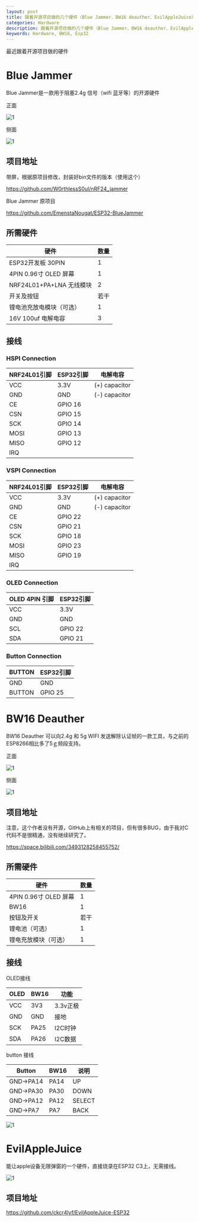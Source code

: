 ```yaml
---
layout: post
title: 跟着开源项目做的几个硬件（Blue Jammer、BW16 deauther、EvilAppleJuice）
categories: Hardware
description: 跟着开源项目做的几个硬件（Blue Jammer、BW16 deauther、EvilAppleJuice）
keywords: Hardware, BW16, Esp32
---
```


最近跟着开源项目做的硬件

# Blue Jammer

Blue Jammer是一款用于阻塞2.4g 信号（wifi 蓝牙等）的开源硬件

正面

![1](\images\posts\2025-01-15-some-hardwares\bulejammer1.jpg)

侧面

![1](\images\posts\2025-01-15-some-hardwares\bulejammer2.jpg)

## 项目地址

带屏，根据原项目修改，封装好bin文件的版本（使用这个）

https://github.com/W0rthlessS0ul/nRF24_jammer

Blue Jammer 原项目

https://github.com/EmenstaNougat/ESP32-BlueJammer

## 所需硬件



| 硬件                     | 数量 |
| ------------------------ | ---- |
| ESP32开发板 30PIN        | 1    |
| 4PIN 0.96寸 OLED 屏幕    | 1    |
| NRF24L01+PA+LNA 无线模块 | 2    |
| 开关及按钮               | 若干 |
| 锂电池充放电模块（可选） | 1    |
| 16V 100uf 电解电容       | 3    |

## 接线

### HSPI Connection

| NRF24L01引脚 | ESP32引脚 | 电解电容      |
| ------------ | --------- | ------------- |
| VCC          | 3.3V      | (+) capacitor |
| GND          | GND       | (-) capacitor |
| CE           | GPIO 16   |               |
| CSN          | GPIO 15   |               |
| SCK          | GPIO 14   |               |
| MOSI         | GPIO 13   |               |
| MISO         | GPIO 12   |               |
| IRQ          |           |               |

### VSPI Connection

| NRF24L01引脚 | ESP32引脚 | 电解电容      |
| ------------ | --------- | ------------- |
| VCC          | 3.3V      | (+) capacitor |
| GND          | GND       | (-) capacitor |
| CE           | GPIO 22   |               |
| CSN          | GPIO 21   |               |
| SCK          | GPIO 18   |               |
| MOSI         | GPIO 23   |               |
| MISO         | GPIO 19   |               |
| IRQ          |           |               |

### OLED Connection

| OLED 4PIN 引脚 | ESP32引脚 |
| -------------- | --------- |
| VCC            | 3.3V      |
| GND            | GND       |
| SCL            | GPIO 22   |
| SDA            | GPIO 21   |

### Button Connection

| BUTTON | ESP32引脚 |
| ------ | --------- |
| GND    | GND       |
| BUTTON | GPIO 25   |

# BW16 Deauther

BW16 Deauther 可以向2.4g 和 5g WIFI 发送解除认证帧的一款工具，与之前的ESP8266相比多了5ｇ频段支持。



正面

![1](\images\posts\2025-01-15-some-hardwares\bw161.jpg)

侧面

![1](\images\posts\2025-01-15-some-hardwares\bw162.jpg)

## 项目地址

注意，这个作者没有开源，GitHub上有相关的项目，但有很多BUG，由于我对C代码不是很精通，没有继续研究了。

https://space.bilibili.com/3493128258455752/

## 所需硬件

| 硬件                  | 数量 |
| --------------------- | ---- |
| 4PIN 0.96寸 OLED 屏幕 | 1    |
| BW16                  | 1    |
| 按钮及开关            | 若干 |
| 锂电池（可选）        | 1    |
| 锂电充放模块（可选）  | 1    |

## 接线

OLED接线

| OLED | BW16 | 功能     |
| ---- | ---- | -------- |
| VCC  | 3V3  | 3.3v正极 |
| GND  | GND  | 接地     |
| SCK  | PA25 | I2C时钟  |
| SDA  | PA26 | I2C数据  |

button 接线

| Button    | BW16 | 说明   |
| --------- | ---- | ------ |
| GND->PA14 | PA14 | UP     |
| GND->PA30 | PA30 | DOWN   |
| GND->PA12 | PA12 | SELECT |
| GND->PA7  | PA7  | BACK   |

![1](\images\posts\2025-01-15-some-hardwares\bw163.jpg)

# EvilAppleJuice

能让apple设备无限弹窗的一个硬件，直接烧录在ESP32 C3上，无需接线。

![1](\images\posts\2025-01-15-some-hardwares\evilapplejuice.jpg)

## 项目地址

https://github.com/ckcr4lyf/EvilAppleJuice-ESP32